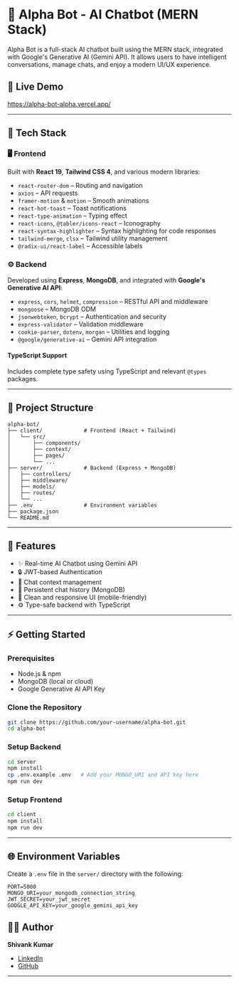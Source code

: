 # 🤖 Alpha Bot - AI Chatbot (MERN Stack)

Alpha Bot is a full-stack AI chatbot built using the MERN stack, integrated with Google's Generative AI (Gemini API). It allows users to have intelligent conversations, manage chats, and enjoy a modern UI/UX experience.

## 🚀 Live Demo

https://alpha-bot-alpha.vercel.app/

---

## 🧰 Tech Stack

### 🖥️ Frontend

Built with **React 19**, **Tailwind CSS 4**, and various modern libraries:

- `react-router-dom` – Routing and navigation  
- `axios` – API requests  
- `framer-motion` & `motion` – Smooth animations  
- `react-hot-toast` – Toast notifications  
- `react-type-animation` – Typing effect  
- `react-icons`, `@tabler/icons-react` – Iconography  
- `react-syntax-highlighter` – Syntax highlighting for code responses  
- `tailwind-merge`, `clsx` – Tailwind utility management  
- `@radix-ui/react-label` – Accessible labels  

### ⚙️ Backend

Developed using **Express**, **MongoDB**, and integrated with **Google's Generative AI API**:

- `express`, `cors`, `helmet`, `compression` – RESTful API and middleware  
- `mongoose` – MongoDB ODM  
- `jsonwebtoken`, `bcrypt` – Authentication and security  
- `express-validator` – Validation middleware  
- `cookie-parser`, `dotenv`, `morgan` – Utilities and logging  
- `@google/generative-ai` – Gemini API integration  

#### TypeScript Support

Includes complete type safety using TypeScript and relevant `@types` packages.

---

## 📂 Project Structure

```
alpha-bot/
├── client/             # Frontend (React + Tailwind)
│   └── src/
│       ├── components/
│       ├── context/
│       ├── pages/
│       └── ...
├── server/             # Backend (Express + MongoDB)
│   ├── controllers/
│   ├── middleware/
│   ├── models/
│   ├── routes/
│   └── ...
├── .env                # Environment variables
├── package.json
└── README.md
```

---

## 🔐 Features

- ✨ Real-time AI Chatbot using Gemini API  
- 🔒 JWT-based Authentication  
- 🧠 Chat context management  
- 💬 Persistent chat history (MongoDB)  
- 🎨 Clean and responsive UI (mobile-friendly)  
- ⚙️ Type-safe backend with TypeScript  

---

## ⚡ Getting Started

### Prerequisites

- Node.js & npm  
- MongoDB (local or cloud)  
- Google Generative AI API Key  

### Clone the Repository

```bash
git clone https://github.com/your-username/alpha-bot.git
cd alpha-bot
```

### Setup Backend

```bash
cd server
npm install
cp .env.example .env   # Add your MONGO_URI and API key here
npm run dev
```

### Setup Frontend

```bash
cd client
npm install
npm run dev
```

---

## 🌐 Environment Variables

Create a `.env` file in the `server/` directory with the following:

```env
PORT=5000
MONGO_URI=your_mongodb_connection_string
JWT_SECRET=your_jwt_secret
GOOGLE_API_KEY=your_google_gemini_api_key
```

## 🧑‍💻 Author

**Shivank Kumar**

- [LinkedIn](https://www.linkedin.com/in/shivank-kumar-17a884254/)
- [GitHub](https://github.com/Shivankkumar09)

---


